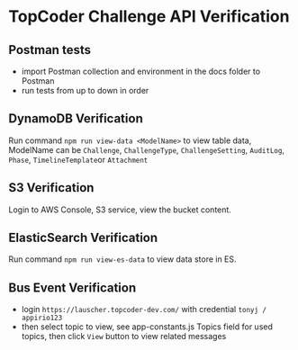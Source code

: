# TopCoder Challenge API Verification

## Postman tests
- import Postman collection and environment in the docs folder to Postman
- run tests from up to down in order

## DynamoDB Verification
Run command `npm run view-data <ModelName>` to view table data, ModelName can be `Challenge`, `ChallengeType`, `ChallengeSetting`, `AuditLog`, `Phase`, `TimelineTemplate`or `Attachment`

## S3 Verification

Login to AWS Console, S3 service, view the bucket content.

## ElasticSearch Verification

Run command `npm run view-es-data` to view data store in ES.

## Bus Event Verification

- login `https://lauscher.topcoder-dev.com/` with credential `tonyj / appirio123`
- then select topic to view, see app-constants.js Topics field for used topics, then click `View` button to view related messages

